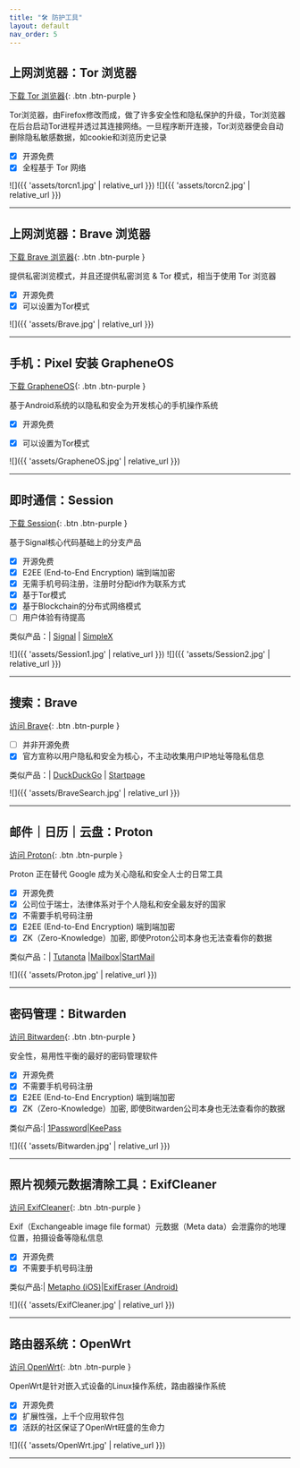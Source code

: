 ```yaml
---
title: "🛠 防护工具"
layout: default
nav_order: 5
---
```



## 上网浏览器：Tor 浏览器 

[下载 Tor 浏览器](https://torproject.org){: .btn .btn-purple }

Tor浏览器，由Firefox修改而成，做了许多安全性和隐私保护的升级，Tor浏览器在后台启动Tor进程并透过其连接网络。一旦程序断开连接，Tor浏览器便会自动删除隐私敏感数据，如cookie和浏览历史记录

+	[x]	开源免费
+	[x] 全程基于 Tor 网络

![]({{ 'assets/torcn1.jpg' | relative_url }})
![]({{ 'assets/torcn2.jpg' | relative_url }})

---


## 上网浏览器：Brave 浏览器

[下载 Brave 浏览器](https://brave.com/){: .btn .btn-purple }

提供私密浏览模式，并且还提供私密浏览 & Tor 模式，相当于使用 Tor 浏览器

+	[x]	开源免费
+	[x] 可以设置为Tor模式

![]({{ 'assets/Brave.jpg' | relative_url }})

---

## 手机：Pixel 安装 GrapheneOS

[下载 GrapheneOS](https://grapheneos.org/){: .btn .btn-purple }

基于Android系统的以隐私和安全为开发核心的手机操作系统

+	[x]	开源免费
+	[x] 可以设置为Tor模式


![]({{ 'assets/GrapheneOS.jpg' | relative_url }})

---

##	即时通信：Session

[下载 Session](https://getsession.org/){: .btn .btn-purple }

基于Signal核心代码基础上的分支产品

+	[x]	开源免费
+	[x] E2EE (End-to-End Encryption) 端到端加密
+	[x]	无需手机号码注册，注册时分配id作为联系方式
+	[x] 基于Tor模式
+	[x] 基于Blockchain的分布式网络模式
+	[ ] 用户体验有待提高

类似产品：| [Signal](https://signal.org/) | [SimpleX]( https://simplex.chat/)

![]({{ 'assets/Session1.jpg' | relative_url }})
![]({{ 'assets/Session2.jpg' | relative_url }})

---

## 搜索：Brave

[访问 Brave](https://search.brave.com/){: .btn .btn-purple }

+	[ ]	并非开源免费
+	[x]	官方宣称以用户隐私和安全为核心，不主动收集用户IP地址等隐私信息

类似产品：| [DuckDuckGo](https://duckduckgo.com/) | [Startpage](https://www.startpage.com/)

![]({{ 'assets/BraveSearch.jpg' | relative_url }})

---

## 邮件｜日历｜云盘：Proton

[访问 Proton](https://proton.me/){: .btn .btn-purple }

Proton 正在替代 Google 成为关心隐私和安全人士的日常工具

+	[x]	开源免费
+	[x]	公司位于瑞士，法律体系对于个人隐私和安全最友好的国家
+	[x]	不需要手机号码注册
+	[x]	E2EE (End-to-End Encryption) 端到端加密
+	[x]	ZK（Zero-Knowledge）加密, 即使Proton公司本身也无法查看你的数据

类似产品：| [Tutanota](https://tutanota.com/) |[Mailbox](https://mailbox.org/)|[StartMail](https://www.startmail.com/)

![]({{ 'assets/Proton.jpg' | relative_url }})

---

## 密码管理：Bitwarden

[访问 Bitwarden](https://bitwarden.com/){: .btn .btn-purple }

安全性，易用性平衡的最好的密码管理软件

+	[x]	开源免费
+	[x]	不需要手机号码注册
+	[x]	E2EE (End-to-End Encryption) 端到端加密
+	[x]	ZK（Zero-Knowledge）加密, 即使Bitwarden公司本身也无法查看你的数据

类似产品:| [1Password](https://1password.com/)|[KeePass](https://keepass.info/) 

![]({{ 'assets/Bitwarden.jpg' | relative_url }})

---

## 照片视频元数据清除工具：ExifCleaner

[访问 ExifCleaner](https://exifcleaner.com/){: .btn .btn-purple }

Exif（Exchangeable image file format）元数据（Meta data）会泄露你的地理位置，拍摄设备等隐私信息

+	[x]	开源免费
+	[x]	不需要手机号码注册

类似产品:| [Metapho (iOS)](https://zininworks.com/metapho/)|[ExifEraser (Android)](https://github.com/Tommy-Geenexus/exif-eraser) 

![]({{ 'assets/ExifCleaner.jpg' | relative_url }})

---

## 路由器系统：OpenWrt

[访问 OpenWrt](https://openwrt.org/){: .btn .btn-purple }

OpenWrt是针对嵌入式设备的Linux操作系统，路由器操作系统

+	[x]	开源免费
+	[x]	扩展性强，上千个应用软件包
+	[x]	活跃的社区保证了OpenWrt旺盛的生命力

![]({{ 'assets/OpenWrt.jpg' | relative_url }})

---




